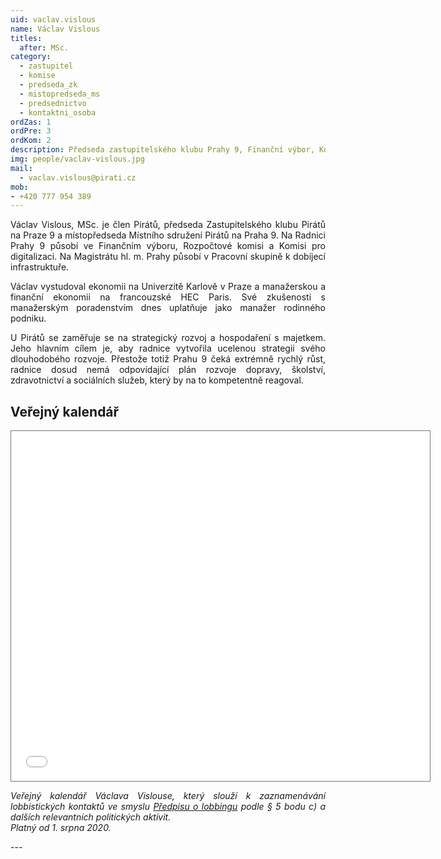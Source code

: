 ```yaml
---
uid: vaclav.vislous
name: Václav Vislous
titles:
  after: MSc.
category:
  - zastupitel
  - komise
  - predseda_zk
  - mistopredseda_ms
  - predsednictvo  
  - kontaktni_osoba
ordZas: 1
ordPre: 3
ordKom: 2
description: Předseda zastupitelského klubu Prahy 9, Finanční výbor, Komise rozpočtová a pro digitalizaci
img: people/vaclav-vislous.jpg
mail:
  - vaclav.vislous@pirati.cz
mob:
- +420 777 954 389
---
```

<p style='text-align: justify;'>
Václav Vislous, MSc. je člen Pirátů, předseda Zastupitelského klubu Pirátů na Praze 9 a místopředseda Místního sdružení Pirátů na Praha 9. Na Radnici Prahy 9 působí ve Finančním výboru, Rozpočtové komisi a Komisi pro digitalizaci. Na Magistrátu hl. m. Prahy působí v Pracovní skupině k dobíjecí infrastruktuře.
</p><p style='text-align: justify;'>
Václav vystudoval ekonomii na Univerzitě Karlově v Praze a manažerskou a finanční ekonomii na francouzské HEC Paris. Své zkušenosti s manažerským poradenstvím dnes uplatňuje jako manažer rodinného podniku. 
</p><p style='text-align: justify;'>
U Pirátů se zaměřuje se na strategický rozvoj a hospodaření s majetkem. Jeho hlavním cílem je, aby radnice vytvořila ucelenou strategii svého dlouhodobého rozvoje. Přestože totiž Prahu 9 čeká extrémně rychlý růst, radnice dosud nemá odpovídající plán rozvoje dopravy, školství, zdravotnictví a sociálních služeb, který by na to kompetentně reagoval.
</p>
<h2>Veřejný kalendář</h2>
<iframe src="<iframe src="https://calendar.google.com/calendar/embed?height=560&amp;wkst=2&amp;bgcolor=%23ffffff&amp;ctz=Europe%2FPrague&amp;src=dmFjbGF2LnZpc2xvdXNAcGlyYXRpLmN6&amp;color=%23212121&amp;showTitle=0&amp;showPrint=0&amp;showCalendars=0&amp;showTz=0" style="border:solid 1px #777" width="670" height="560" frameborder="0" scrolling="no"></iframe>
<p style='text-align: justify;font-style: italic;'>
Veřejný kalendář Václava Vislouse, který slouží k zaznamenávání lobbistických kontaktů ve smyslu <a href="https://wiki.pirati.cz/rules/prl" target="_blank">Předpisu o lobbingu</a> podle § 5 bodu c) a dalších relevantních politických aktivit.<br>Platný od 1. srpna 2020. 
</p>
---